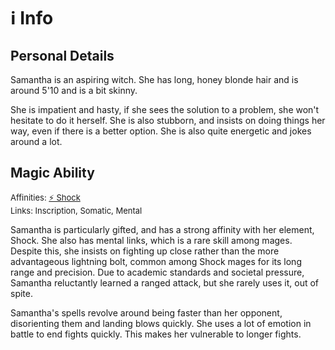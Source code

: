 # ℹ️ Info
## Personal Details
Samantha is an aspiring witch. She has long, honey blonde hair and is around 5'10 and is a bit skinny.

She is impatient and hasty, if she sees the solution to a problem, she won't hesitate to do it herself. She is also stubborn, and insists on doing things her way, even if there is a better option. She is also quite energetic and jokes around a lot.

## Magic Ability
<font size=2>Affinities: [⚡️ Shock](<Magic/Elements/⚡️ Shock.md>)</font>  
<font size=2>Links: Inscription, Somatic, Mental</font>  

Samantha is particularly gifted, and has a strong affinity with her element, Shock. She also has mental links, which is a rare skill among mages. Despite this, she insists on fighting up close rather than the more advantageous lightning bolt, common among Shock mages for its long range and precision. Due to academic standards and societal pressure, Samantha reluctantly learned a ranged attack, but she rarely uses it, out of spite. 

Samantha's spells revolve around being faster than her opponent, disorienting them and landing blows quickly. She uses a lot of emotion in battle to end fights quickly. This makes her vulnerable to longer fights.